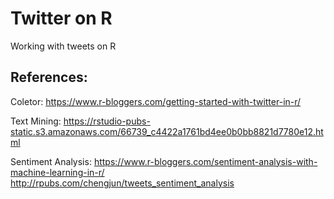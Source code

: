 # Twitter on R

Working with tweets on R

## References:

Coletor:
https://www.r-bloggers.com/getting-started-with-twitter-in-r/

Text Mining:
https://rstudio-pubs-static.s3.amazonaws.com/66739_c4422a1761bd4ee0b0bb8821d7780e12.html

Sentiment Analysis:
https://www.r-bloggers.com/sentiment-analysis-with-machine-learning-in-r/
http://rpubs.com/chengjun/tweets_sentiment_analysis